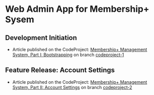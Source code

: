 Web Admin App for Membership+ Sysem 
=================================
Development Initiation
----------------
* Article published on the CodeProject: [Membership+ Management System, Part I: Bootstrapping](http://www.codeproject.com/Articles/721429/Membershipplus-Management-System-Part-I-Bootstrapp) on branch [codeproject-1](https://github.com/webarchymeta/membership-plus/tree/codeproject-1)

Feature Release: Account Settings
----------------
* Article published on the CodeProject: [Membership+ Management System, Part II: Account Settings](http://www.codeproject.com/Articles/733449/Membershipplus-Management-System-Part-II-Account-S) on branch [codeproject-2](https://github.com/webarchymeta/membership-plus/tree/codeproject-2)
